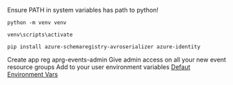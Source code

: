 Ensure PATH in system variables has path to python!

```
python -m venv venv
```

```
venv\scripts\activate
```

```
pip install azure-schemaregistry-avroserializer azure-identity
```

Create app reg aprg-events-admin
Give admin access on all your new event resource groups
Add to your user environment variables
[Defaut Environment Vars](https://docs.microsoft.com/en-us/python/api/overview/azure/identity-readme?view=azure-python#environment-variables)